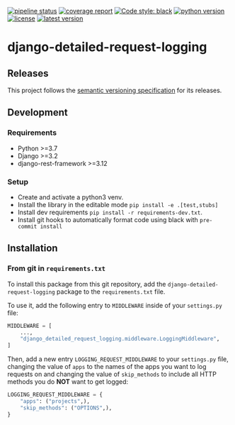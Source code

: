 [![pipeline status](https://gitlab.com/biomedit/django-detailed-request-logging/badges/master/pipeline.svg)](https://gitlab.com/biomedit/django-detailed-request-logging/-/commits/master)
[![coverage report](https://gitlab.com/biomedit/django-detailed-request-logging/badges/master/coverage.svg)](https://gitlab.com/biomedit/django-detailed-request-logging/-/commits/master)
[![Code style: black](https://img.shields.io/badge/code%20style-black-000000.svg)](https://github.com/psf/black)
[![python version](https://img.shields.io/pypi/pyversions/django-detailed-request-logging.svg)](https://pypi.org/project/django-detailed-request-logging)
[![license](https://img.shields.io/badge/License-LGPLv3-blue.svg)](https://www.gnu.org/licenses/lgpl-3.0)
[![latest version](https://img.shields.io/pypi/v/django-detailed-request-logging.svg)](https://pypi.org/project/django-detailed-request-logging)

# django-detailed-request-logging

## Releases

This project follows the [semantic versioning specification](https://semver.org/) for its releases.

## Development

### Requirements

- Python >=3.7
- Django >=3.2
- django-rest-framework >=3.12

### Setup

- Create and activate a python3 venv.
- Install the library in the editable mode `pip install -e .[test,stubs]`
- Install dev requirements `pip install -r requirements-dev.txt`.
- Install git hooks to automatically format code using black with `pre-commit install`

## Installation

### From git in `requirements.txt`

To install this package from this git repository, add the `django-detailed-request-logging` package to the `requirements.txt` file.

To use it, add the following entry to `MIDDLEWARE` inside of your `settings.py` file:

```python
MIDDLEWARE = [
    ...,
    "django_detailed_request_logging.middleware.LoggingMiddleware",
]
```

Then, add a new entry `LOGGING_REQUEST_MIDDLEWARE` to your `settings.py` file, changing the value of `apps` to the
names of the apps you want to log requests on and changing the value of `skip_methods` to include all HTTP methods
you do **NOT** want to get logged:

```python
LOGGING_REQUEST_MIDDLEWARE = {
    "apps": ("projects",),
    "skip_methods": ("OPTIONS",),
}
```
